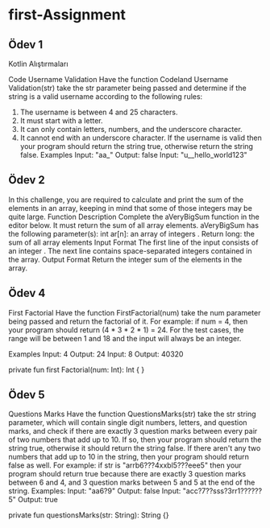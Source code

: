 # first-Assignment

## Ödev 1 
Kotlin Alıştırmaları

Code Username Validation 
Have the function Codeland Username Validation(str) take the str parameter being passed and determine if the string is a valid username according to the following rules: 
1. The username is between 4 and 25 characters.
 2. It must start with a letter. 
3. It can only contain letters, numbers, and the underscore character.
 4. It cannot end with an underscore character. If the username is valid then your program should return the string true, otherwise return the string false. 
Examples Input: "aa_"  Output: false
Input: "u__hello_world123"

## Ödev 2

In this challenge, you are required to calculate and print the sum of the elements in an array, keeping in mind that some of those integers may be quite large. 
Function Description 
Complete the aVeryBigSum function in the editor below. It must return the sum of all array elements.
 aVeryBigSum has the following parameter(s): 
int ar[n]: an array of integers .
 Return 
long: the sum of all array elements
 Input Format 
The first line of the input consists of an integer . 
The next line contains  space-separated integers contained in the array. 
Output Format Return the integer sum of the elements in the array. 

## Ödev 4

First Factorial
 Have the function FirstFactorial(num) take the num parameter being passed and return the factorial of it. For example: if num = 4, then your program should return (4 * 3 * 2 * 1) = 24. For the test cases, the range will be between 1 and 18 and the input will always be an integer. 

Examples 
Input: 4 Output: 24
Input: 8 Output: 40320

private fun first Factorial(num: Int): Int { }

## Ödev 5

Questions Marks Have the function QuestionsMarks(str) take the str string parameter, which will contain single digit numbers, letters, and question marks, and check if there are exactly 3 question marks between every pair of two numbers that add up to 10. If so, then your program should return the string true, otherwise it should return the string false. If there aren't any two numbers that add up to 10 in the string, then your program should return false as well. For example: if str is "arrb6???4xxbl5???eee5" then your program should return true because there are exactly 3 question marks between 6 and 4, and 3 question marks between 5 and 5 at the end of the string. 
Examples: 
Input: "aa6?9" Output: false 
Input: "acc?7??sss?3rr1??????5" Output: true

private fun questionsMarks(str: String): String {}
